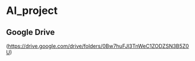 # AI_project

## Google Drive
(https://drive.google.com/drive/folders/0Bw7huFJl3TnWeC1ZODZSN3B5Z0U)
